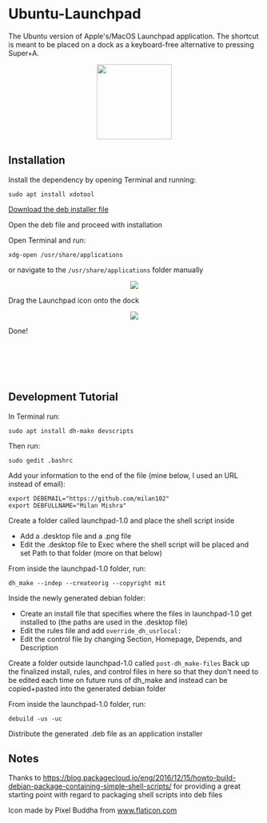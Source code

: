 # Ubuntu-Launchpad
The Ubuntu version of Apple's/MacOS Launchpad application. The shortcut is meant to be placed on a dock as a keyboard-free alternative to pressing Super+A.

<p align="center">
  <img src="https://raw.githubusercontent.com/milan102/Ubuntu-Launchpad/master/launchpad-1.0/launchpad.png" height="150" width="150">
</p>

## Installation
Install the dependency by opening Terminal and running:
```
sudo apt install xdotool
```

[Download the deb installer file](https://github.com/milan102/Ubuntu-Launchpad/raw/master/launchpad-1.0.deb)

Open the deb file and proceed with installation

Open Terminal and run:
```
xdg-open /usr/share/applications
```
or navigate to the ```/usr/share/applications``` folder manually

<p align="center">
  <img src="https://raw.githubusercontent.com/milan102/Ubuntu-Launchpad/master/images/applications-folder.png">
</p>

Drag the Launchpad icon onto the dock

<p align="center">
  <img src="https://raw.githubusercontent.com/milan102/Ubuntu-Launchpad/master/images/dock.png">
</p>

Done!

<br />
<br />
<br />
<br />

## Development Tutorial
In Terminal run:
```
sudo apt install dh-make devscripts
```

Then run:
```
sudo gedit .bashrc
```

Add your information to the end of the file (mine below, I used an URL instead of email):
```
export DEBEMAIL="https://github.com/milan102"
export DEBFULLNAME="Milan Mishra"
```

Create a folder called launchpad-1.0 and place the shell script inside
- Add a .desktop file and a .png file
- Edit the .desktop file to Exec where the shell script will be placed and set Path to that folder (more on that below)

From inside the launchpad-1.0 folder, run:
```
dh_make --indep --createorig --copyright mit
```

Inside the newly generated debian folder:
- Create an install file that specifies where the files in launchpad-1.0 get installed to (the paths are used in the .desktop file)
- Edit the rules file and add ```override_dh_usrlocal:```
- Edit the control file by changing Section, Homepage, Depends, and Description

Create a folder outside launchpad-1.0 called ```post-dh_make-files```
Back up the finalized install, rules, and control files in here so that they don't need to be edited each time on future runs of dh_make and instead can be copied+pasted into the generated debian folder

From inside the launchpad-1.0 folder, run:
```
debuild -us -uc
```

Distribute the generated .deb file as an application installer

## Notes
Thanks to https://blog.packagecloud.io/eng/2016/12/15/howto-build-debian-package-containing-simple-shell-scripts/ for providing a great starting point with regard to packaging shell scripts into deb files

Icon made by Pixel Buddha from www.flaticon.com
